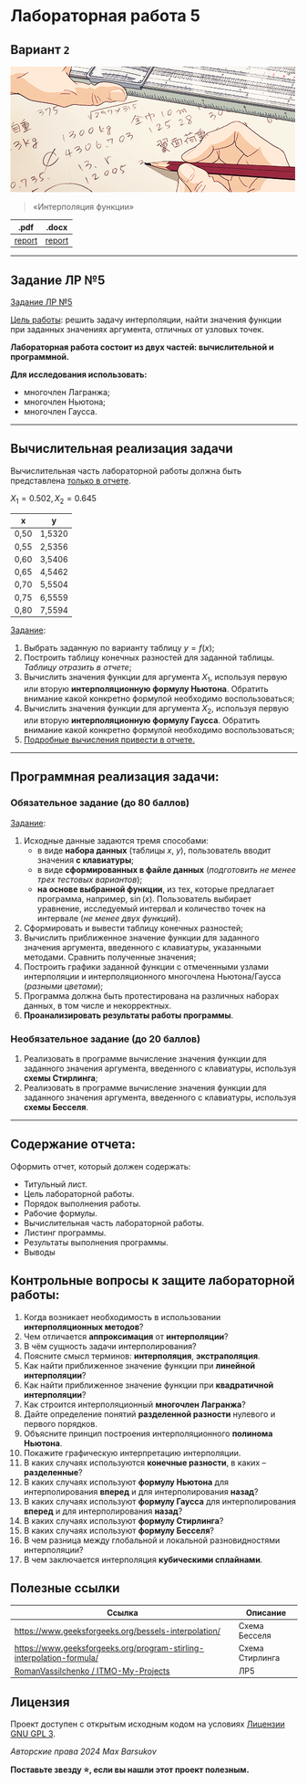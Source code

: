# Лабораторная работа 5

## Вариант `2`

<img alt="tears" src="https://github.com/maxbarsukov/itmo/blob/master/.docs/tears.gif" height="220">

> «Интерполяция функции»

|.pdf|.docx|
|-|-|
| [report](./docs/report.pdf) | [report](./docs/report.docx) |

---

## Задание ЛР №5

[Задание ЛР №5](../../задания/Задание%20ЛР№5.pdf)

<ins>Цель работы</ins>: решить задачу интерполяции, найти значения функции при заданных значениях аргумента, отличных от узловых точек.

**Лабораторная работа состоит из двух частей: вычислительной и программной.**

**Для исследования использовать:**
- многочлен Лагранжа;
- многочлен Ньютона;
- многочлен Гаусса.

---

## Вычислительная реализация задачи

Вычислительная часть лабораторной работы должна быть представлена <ins>только в отчете</ins>.

$X_1 = 0.502, X_2 = 0.645$

| x | y |
| ---- | ------ |
| 0,50 | 1,5320 |
| 0,55 | 2,5356 |
| 0,60 | 3,5406 |
| 0,65 | 4,5462 |
| 0,70 | 5,5504 |
| 0,75 | 6,5559 |
| 0,80 | 7,5594 |

<ins>Задание</ins>:

1. Выбрать заданную по варианту таблицу $y = f(x)$;
2. Построить таблицу конечных разностей для заданной таблицы. _Таблицу отразить в отчете_;
3. Вычислить значения функции для аргумента $X_1$, используя первую или вторую **интерполяционную формулу Ньютона**. Обратить внимание какой конкретно формулой необходимо воспользоваться;
4. Вычислить значения функции для аргумента $X_2$, используя первую или вторую **интерполяционную формулу Гаусса**. Обратить внимание какой конкретно формулой необходимо воспользоваться;
5. <ins>Подробные вычисления привести в отчете.</ins>

---

## Программная реализация задачи:

### Обязательное задание (до 80 баллов)

<ins>Задание</ins>:

1. Исходные данные задаются тремя способами:
    - в виде **набора данных** (таблицы $x$, $y$), пользователь вводит значения **с клавиатуры**;
    - в виде **сформированных в файле данных** (*подготовить не менее трех тестовых вариантов*);
    - **на основе выбранной функции**, из тех, которые предлагает программа, например, $\sin(x)$. Пользователь выбирает уравнение, исследуемый интервал и количество точек на интервале (*не менее двух функций*).
2. Сформировать и вывести таблицу конечных разностей;
3. Вычислить приближенное значение функции для заданного значения аргумента, введенного с клавиатуры, указанными методами. Сравнить полученные значения;
4. Построить графики заданной функции с отмеченными узлами интерполяции и интерполяционного многочлена Ньютона/Гаусса (*разными цветами*);
5. Программа должна быть протестирована на различных наборах данных, в том числе и некорректных.
6. **Проанализировать результаты работы программы**.

### Необязательное задание (до 20 баллов)

1. Реализовать в программе вычисление значения функции для заданного значения аргумента, введенного с клавиатуры, используя **схемы Стирлинга**;
2. Реализовать в программе вычисление значения функции для заданного значения аргумента, введенного с клавиатуры, используя **схемы Бесселя**.

---

## Содержание отчета:

Оформить отчет, который должен содержать:

- Титульный лист.
- Цель лабораторной работы.
- Порядок выполнения работы.
- Рабочие формулы.
- Вычислительная часть лабораторной работы.
- Листинг программы.
- Результаты выполнения программы.
- Выводы

## Контрольные вопросы к защите лабораторной работы:

1. Когда возникает необходимость в использовании **интерполяционных методов**?
2. Чем отличается **аппроксимация** от **интерполяции**?
3. В чём сущность задачи интерполирования?
4. Поясните смысл терминов: **интерполяция**, **экстраполяция**.
5. Как найти приближенное значение функции при **линейной интерполяции**?
6. Как найти приближенное значение функции при **квадратичной интерполяции**?
7. Как строится интерполяционный **многочлен Лагранжа**?
8. Дайте определение понятий **разделенной разности** нулевого и первого порядков.
9. Объясните принцип построения интерполяционного **полинома Ньютона**.
10. Покажите графическую интерпретацию интерполяции.
11. В каких случаях используются **конечные разности**, в каких – **разделенные**?
12. В каких случаях используют **формулу Ньютона** для интерполирования **вперед** и для интерполирования **назад**?
13. В каких случаях используют **формулу Гаусса** для интерполирования **вперед** и для интерполирования **назад**?
14. В каких случаях используют **формулу Стирлинга**?
15. В каких случаях используют **формулу Бесселя**?
16. В чем разница между глобальной и локальной разновидностями интерполяции?
17. В чем заключается интерполяция **кубическими сплайнами**.

## Полезные ссылки

| Ссылка | Описание |
| --- | --- |
| https://www.geeksforgeeks.org/bessels-interpolation/ | Схема Бесселя |
| https://www.geeksforgeeks.org/program-stirling-interpolation-formula/ | Схема Стирлинга |
| [RomanVassilchenko / ITMO-My-Projects](https://github.com/RomanVassilchenko/ITMO-My-Projects/blob/main/Year-2/ComputationalMathematics%2C%20%D0%92%D1%8B%D1%87%D0%9C%D0%B0%D1%82%2C%20%D0%92%D1%8B%D1%87%D0%B8%D1%81%D0%BB%D0%B8%D1%82%D0%B5%D0%BB%D1%8C%D0%BD%D0%B0%D1%8F%20%D0%BC%D0%B0%D1%82%D0%B5%D0%BC%D0%B0%D1%82%D0%B8%D0%BA%D0%B0/lab5/main.py) | ЛР5 |

## Лицензия

Проект доступен с открытым исходным кодом на условиях [Лицензии GNU GPL 3](https://opensource.org/license/gpl-3-0/).

*Авторские права 2024 Max Barsukov*

**Поставьте звезду :star:, если вы нашли этот проект полезным.**
